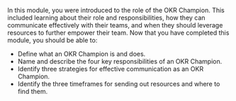 In this module, you were introduced to the role of the OKR Champion. This included learning about their role and responsibilities, how they can communicate effectively with their teams, and when they should leverage resources to further empower their team. Now that you have completed this module, you should be able to:

- Define what an OKR Champion is and does.
- Name and describe the four key responsibilities of an OKR Champion.
- Identify three strategies for effective communication as an OKR Champion.
- Identify the three timeframes for sending out resources and where to find them.
